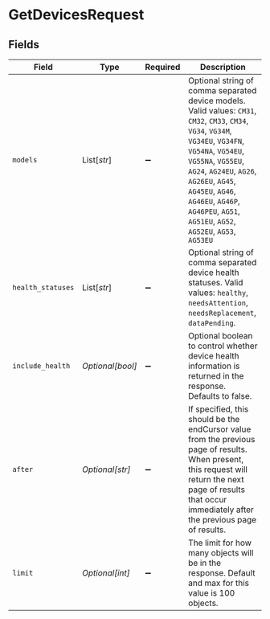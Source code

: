 # GetDevicesRequest


## Fields

| Field                                                                                                                                                                                                                                                                                                                         | Type                                                                                                                                                                                                                                                                                                                          | Required                                                                                                                                                                                                                                                                                                                      | Description                                                                                                                                                                                                                                                                                                                   |
| ----------------------------------------------------------------------------------------------------------------------------------------------------------------------------------------------------------------------------------------------------------------------------------------------------------------------------- | ----------------------------------------------------------------------------------------------------------------------------------------------------------------------------------------------------------------------------------------------------------------------------------------------------------------------------- | ----------------------------------------------------------------------------------------------------------------------------------------------------------------------------------------------------------------------------------------------------------------------------------------------------------------------------- | ----------------------------------------------------------------------------------------------------------------------------------------------------------------------------------------------------------------------------------------------------------------------------------------------------------------------------- |
| `models`                                                                                                                                                                                                                                                                                                                      | List[*str*]                                                                                                                                                                                                                                                                                                                   | :heavy_minus_sign:                                                                                                                                                                                                                                                                                                            | Optional string of comma separated device models. Valid values: `CM31`, `CM32`, `CM33`, `CM34`, `VG34`, `VG34M`, `VG34EU`, `VG34FN`, `VG54NA`, `VG54EU`, `VG55NA`, `VG55EU`, `AG24`, `AG24EU`, `AG26`, `AG26EU`, `AG45`, `AG45EU`, `AG46`, `AG46EU`, `AG46P`, `AG46PEU`, `AG51`, `AG51EU`, `AG52`, `AG52EU`, `AG53`, `AG53EU` |
| `health_statuses`                                                                                                                                                                                                                                                                                                             | List[*str*]                                                                                                                                                                                                                                                                                                                   | :heavy_minus_sign:                                                                                                                                                                                                                                                                                                            | Optional string of comma separated device health statuses. Valid values: `healthy`, `needsAttention`, `needsReplacement`, `dataPending`.                                                                                                                                                                                      |
| `include_health`                                                                                                                                                                                                                                                                                                              | *Optional[bool]*                                                                                                                                                                                                                                                                                                              | :heavy_minus_sign:                                                                                                                                                                                                                                                                                                            | Optional boolean to control whether device health information is returned in the response. Defaults to false.                                                                                                                                                                                                                 |
| `after`                                                                                                                                                                                                                                                                                                                       | *Optional[str]*                                                                                                                                                                                                                                                                                                               | :heavy_minus_sign:                                                                                                                                                                                                                                                                                                            |  If specified, this should be the endCursor value from the previous page of results. When present, this request will return the next page of results that occur immediately after the previous page of results.                                                                                                               |
| `limit`                                                                                                                                                                                                                                                                                                                       | *Optional[int]*                                                                                                                                                                                                                                                                                                               | :heavy_minus_sign:                                                                                                                                                                                                                                                                                                            | The limit for how many objects will be in the response. Default and max for this value is 100 objects.                                                                                                                                                                                                                        |